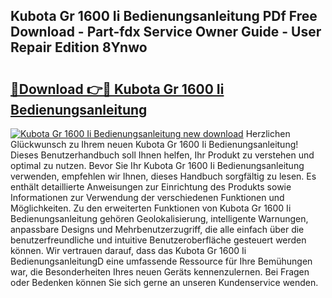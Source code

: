 ## Kubota Gr 1600 Ii Bedienungsanleitung PDf Free Download - Part-fdx Service Owner Guide - User Repair Edition 8Ynwo

# <h2><a href="http://df5q0yw.blite.top/?on=Kubota+Gr+1600+Ii+Bedienungsanleitung">🔗Download 👉🔴 Kubota Gr 1600 Ii Bedienungsanleitung</a></h2>

[![Kubota Gr 1600 Ii Bedienungsanleitung new download](https://i.imgur.com/lujVjoI.png)](http://df5q0yw.blite.top/?on=Kubota+Gr+1600+Ii+Bedienungsanleitung)
Herzlichen Glückwunsch zu Ihrem neuen Kubota Gr 1600 Ii Bedienungsanleitung! Dieses Benutzerhandbuch soll Ihnen helfen, Ihr Produkt zu verstehen und optimal zu nutzen. Bevor Sie Ihr Kubota Gr 1600 Ii Bedienungsanleitung verwenden, empfehlen wir Ihnen, dieses Handbuch sorgfältig zu lesen. Es enthält detaillierte Anweisungen zur Einrichtung des Produkts sowie Informationen zur Verwendung der verschiedenen Funktionen und Möglichkeiten. Zu den erweiterten Funktionen von Kubota Gr 1600 Ii Bedienungsanleitung gehören Geolokalisierung, intelligente Warnungen, anpassbare Designs und Mehrbenutzerzugriff, die alle einfach über die benutzerfreundliche und intuitive Benutzeroberfläche gesteuert werden können. Wir vertrauen darauf, dass das Kubota Gr 1600 Ii BedienungsanleitungD eine umfassende Ressource für Ihre Bemühungen war, die Besonderheiten Ihres neuen Geräts kennenzulernen. Bei Fragen oder Bedenken können Sie sich gerne an unseren Kundenservice wenden.

